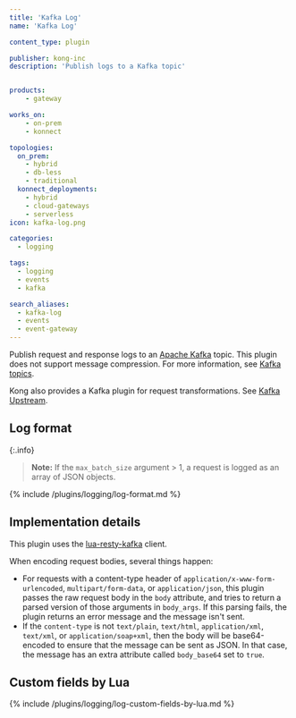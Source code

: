 ```yaml
---
title: 'Kafka Log'
name: 'Kafka Log'

content_type: plugin

publisher: kong-inc
description: 'Publish logs to a Kafka topic'


products:
    - gateway

works_on:
    - on-prem
    - konnect

topologies:
  on_prem:
    - hybrid
    - db-less
    - traditional
  konnect_deployments:
    - hybrid
    - cloud-gateways
    - serverless
icon: kafka-log.png

categories:
  - logging

tags:
  - logging
  - events
  - kafka

search_aliases:
  - kafka-log
  - events
  - event-gateway
---
```


Publish request and response logs to an [Apache Kafka](https://kafka.apache.org/) topic. This plugin does not support message compression.
For more information, see [Kafka topics](https://kafka.apache.org/documentation/#intro_concepts_and_terms).

Kong also provides a Kafka plugin for request transformations. See [Kafka Upstream](/plugins/kafka-upstream/).

## Log format

{:.info}
> **Note:** If the `max_batch_size` argument > 1, a request is logged as an array of JSON objects.

{% include /plugins/logging/log-format.md %}

## Implementation details

This plugin uses the [lua-resty-kafka](https://github.com/kong/lua-resty-kafka) client.

When encoding request bodies, several things happen:

* For requests with a content-type header of `application/x-www-form-urlencoded`, `multipart/form-data`,
  or `application/json`, this plugin passes the raw request body in the `body` attribute, and tries
  to return a parsed version of those arguments in `body_args`. 
  If this parsing fails, the plugin returns an error message and the message isn't sent.
* If the `content-type` is not `text/plain`, `text/html`, `application/xml`, `text/xml`, or `application/soap+xml`,
  then the body will be base64-encoded to ensure that the message can be sent as JSON. In that case,
  the message has an extra attribute called `body_base64` set to `true`.


## Custom fields by Lua

{% include /plugins/logging/log-custom-fields-by-lua.md %}


